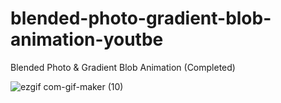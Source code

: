 # blended-photo-gradient-blob-animation-youtbe

Blended Photo &amp; Gradient Blob Animation (Completed)

![ezgif com-gif-maker (10)](https://user-images.githubusercontent.com/97748602/179344710-9db0d6e7-02e2-4e33-9ff6-4986c0572466.gif)
